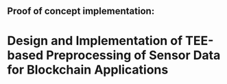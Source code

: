 ## Proof of concept implementation:
# Design and Implementation of TEE-based Preprocessing of Sensor Data for Blockchain Applications

